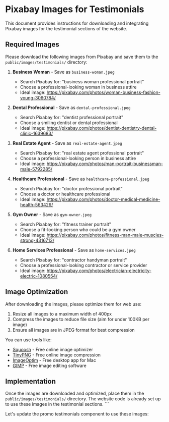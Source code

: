 # Pixabay Images for Testimonials

This document provides instructions for downloading and integrating Pixabay images for the testimonial sections of the website.

## Required Images

Please download the following images from Pixabay and save them to the `public/images/testimonials/` directory:

1. **Business Woman** - Save as `business-woman.jpeg`
   - Search Pixabay for: "business woman professional portrait"
   - Choose a professional-looking woman in business attire
   - Ideal image: https://pixabay.com/photos/woman-business-fashion-young-3060784/

2. **Dental Professional** - Save as `dental-professional.jpeg`
   - Search Pixabay for: "dentist professional portrait"
   - Choose a smiling dentist or dental professional
   - Ideal image: https://pixabay.com/photos/dentist-dentistry-dental-clinic-1639683/

3. **Real Estate Agent** - Save as `real-estate-agent.jpeg`
   - Search Pixabay for: "real estate agent professional portrait"
   - Choose a professional-looking person in business attire
   - Ideal image: https://pixabay.com/photos/man-portrait-businessman-male-5792285/

4. **Healthcare Professional** - Save as `healthcare-professional.jpeg`
   - Search Pixabay for: "doctor professional portrait"
   - Choose a doctor or healthcare professional
   - Ideal image: https://pixabay.com/photos/doctor-medical-medicine-health-563429/

5. **Gym Owner** - Save as `gym-owner.jpeg`
   - Search Pixabay for: "fitness trainer portrait"
   - Choose a fit-looking person who could be a gym owner
   - Ideal image: https://pixabay.com/photos/fitness-man-male-muscles-strong-4316713/

6. **Home Services Professional** - Save as `home-services.jpeg`
   - Search Pixabay for: "contractor handyman portrait"
   - Choose a professional-looking contractor or service provider
   - Ideal image: https://pixabay.com/photos/electrician-electricity-electric-1080554/

## Image Optimization

After downloading the images, please optimize them for web use:

1. Resize all images to a maximum width of 400px
2. Compress the images to reduce file size (aim for under 100KB per image)
3. Ensure all images are in JPEG format for best compression

You can use tools like:
- [Squoosh](https://squoosh.app/) - Free online image optimizer
- [TinyPNG](https://tinypng.com/) - Free online image compression
- [ImageOptim](https://imageoptim.com/) - Free desktop app for Mac
- [GIMP](https://www.gimp.org/) - Free image editing software

## Implementation

Once the images are downloaded and optimized, place them in the `public/images/testimonials/` directory. The website code is already set up to use these images in the testimonial sections.
\`\`\`

Let's update the promo testimonials component to use these images:
